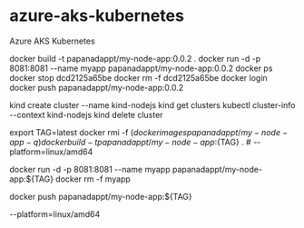 # azure-aks-kubernetes
Azure AKS Kubernetes


docker build -t papanadappt/my-node-app:0.0.2 .
docker run -d -p 8081:8081 --name myapp papanadappt/my-node-app:0.0.2
docker ps
docker stop dcd2125a65be
docker rm -f dcd2125a65be
docker login
docker push papanadappt/my-node-app:0.0.2

kind create cluster --name kind-nodejs
kind get clusters
kubectl cluster-info --context kind-nodejs
kind delete cluster


export TAG=latest
docker rmi -f $(docker images papanadappt/my-node-app -q)
docker build -t papanadappt/my-node-app:${TAG} . # --platform=linux/amd64 

docker run -d -p 8081:8081 --name myapp papanadappt/my-node-app:${TAG}
docker rm -f myapp

docker push papanadappt/my-node-app:${TAG}





--platform=linux/amd64